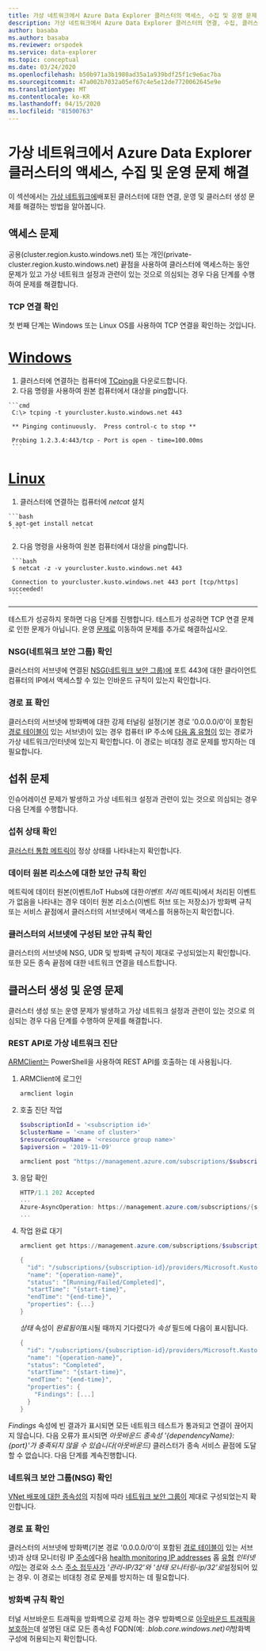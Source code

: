 ```yaml
---
title: 가상 네트워크에서 Azure Data Explorer 클러스터의 액세스, 수집 및 운영 문제 해결
description: 가상 네트워크에서 Azure Data Explorer 클러스터의 연결, 수집, 클러스터 생성 및 운영 문제 해결
author: basaba
ms.author: basaba
ms.reviewer: orspodek
ms.service: data-explorer
ms.topic: conceptual
ms.date: 03/24/2020
ms.openlocfilehash: b50b971a3b1980ad35a1a939bdf25f1c9e6ac7ba
ms.sourcegitcommit: 47a002b7032a05ef67c4e5e12de7720062645e9e
ms.translationtype: MT
ms.contentlocale: ko-KR
ms.lasthandoff: 04/15/2020
ms.locfileid: "81500763"
---
```

# <a name="troubleshoot-access-ingestion-and-operation-of-your-azure-data-explorer-cluster-in-your-virtual-network"></a>가상 네트워크에서 Azure Data Explorer 클러스터의 액세스, 수집 및 운영 문제 해결

이 섹션에서는 [가상 네트워크에](/azure/virtual-network/virtual-networks-overview)배포된 클러스터에 대한 연결, 운영 및 클러스터 생성 문제를 해결하는 방법을 알아봅니다.

## <a name="access-issues"></a>액세스 문제

공용(cluster.region.kusto.windows.net) 또는 개인(private-cluster.region.kusto.windows.net) 끝점을 사용하여 클러스터에 액세스하는 동안 문제가 있고 가상 네트워크 설정과 관련이 있는 것으로 의심되는 경우 다음 단계를 수행하여 문제를 해결합니다.

### <a name="check-tcp-connectivity"></a>TCP 연결 확인

첫 번째 단계는 Windows 또는 Linux OS를 사용하여 TCP 연결을 확인하는 것입니다.

# <a name="windows"></a>[Windows](#tab/windows)

   1. 클러스터에 연결하는 컴퓨터에 [TCping을](https://www.elifulkerson.com/projects/tcping.php) 다운로드합니다.
   2. 다음 명령을 사용하여 원본 컴퓨터에서 대상을 ping합니다.

    ```cmd
     C:\> tcping -t yourcluster.kusto.windows.net 443 
    
     ** Pinging continuously.  Press control-c to stop **
    
     Probing 1.2.3.4:443/tcp - Port is open - time=100.00ms
     ```

# <a name="linux"></a>[Linux](#tab/linux)

   1. 클러스터에 연결하는 컴퓨터에 *netcat* 설치

    ```bash
    $ apt-get install netcat
     ```

   2. 다음 명령을 사용하여 원본 컴퓨터에서 대상을 ping합니다.

     ```bash
     $ netcat -z -v yourcluster.kusto.windows.net 443
    
     Connection to yourcluster.kusto.windows.net 443 port [tcp/https] succeeded!
     ```
---

테스트가 성공하지 못하면 다음 단계를 진행합니다. 테스트가 성공하면 TCP 연결 문제로 인한 문제가 아닙니다. 운영 [문제로](#cluster-creation-and-operations-issues) 이동하여 문제를 추가로 해결하십시오.

### <a name="check-the-network-security-group-nsg"></a>NSG(네트워크 보안 그룹) 확인

   클러스터의 서브넷에 연결된 [NSG(네트워크 보안 그룹)에](/azure/virtual-network/security-overview) 포트 443에 대한 클라이언트 컴퓨터의 IP에서 액세스할 수 있는 인바운드 규칙이 있는지 확인합니다.

### <a name="check-route-table"></a>경로 표 확인

   클러스터의 서브넷에 방화벽에 대한 강제 터널링 설정(기본 경로 '0.0.0.0/0'이 포함된 [경로 테이블이](/azure/virtual-network/virtual-networks-udr-overview) 있는 서브넷)이 있는 경우 컴퓨터 IP 주소에 [다음 홉 유형이](/azure/virtual-network/virtual-networks-udr-overview) 있는 경로가 가상 네트워크/인터넷에 있는지 확인합니다. 이 경로는 비대칭 경로 문제를 방지하는 데 필요합니다.

## <a name="ingestion-issues"></a>섭취 문제

인슈어레이션 문제가 발생하고 가상 네트워크 설정과 관련이 있는 것으로 의심되는 경우 다음 단계를 수행합니다.

### <a name="check-ingestion-health"></a>섭취 상태 확인

[클러스터 통합 메트릭이](/azure/data-explorer/using-metrics#ingestion-health-and-performance-metrics) 정상 상태를 나타내는지 확인합니다.

### <a name="check-security-rules-on-data-source-resources"></a>데이터 원본 리소스에 대한 보안 규칙 확인

메트릭에 데이터 원본(이벤트/IoT Hubs에 대한*이벤트 처리* 메트릭)에서 처리된 이벤트가 없음을 나타내는 경우 데이터 원본 리소스(이벤트 허브 또는 저장소)가 방화벽 규칙 또는 서비스 끝점에서 클러스터의 서브넷에서 액세스를 허용하는지 확인합니다.

### <a name="check-security-rules-configured-on-clusters-subnet"></a>클러스터의 서브넷에 구성된 보안 규칙 확인

클러스터의 서브넷에 NSG, UDR 및 방화벽 규칙이 제대로 구성되었는지 확인합니다. 또한 모든 종속 끝점에 대한 네트워크 연결을 테스트합니다. 

## <a name="cluster-creation-and-operations-issues"></a>클러스터 생성 및 운영 문제

클러스터 생성 또는 운영 문제가 발생하고 가상 네트워크 설정과 관련이 있는 것으로 의심되는 경우 다음 단계를 수행하여 문제를 해결합니다.

### <a name="diagnose-the-virtual-network-with-the-rest-api"></a>REST API로 가상 네트워크 진단

[ARMClient는](https://chocolatey.org/packages/ARMClient) PowerShell을 사용하여 REST API를 호출하는 데 사용됩니다. 

1. ARMClient에 로그인

   ```powerShell
   armclient login
   ```

1. 호출 진단 작업

    ```powershell
    $subscriptionId = '<subscription id>'
    $clusterName = '<name of cluster>'
    $resourceGroupName = '<resource group name>'
    $apiversion = '2019-11-09'
    
    armclient post "https://management.azure.com/subscriptions/$subscriptionId/resourceGroups/$resourceGroupName/providers/Microsoft.Kusto/clusters/$clusterName/diagnoseVirtualNetwork?api-version=$apiversion" -verbose
    ```

1. 응답 확인

    ```powershell
    HTTP/1.1 202 Accepted
    ...
    Azure-AsyncOperation: https://management.azure.com/subscriptions/{subscription-id}/providers/Microsoft.Kusto/locations/{location}/operationResults/{operation-id}?api-version=2019-11-09
    ...
    ```

1. 작업 완료 대기

    ```powershell
    armclient get https://management.azure.com/subscriptions/$subscriptionId/providers/Microsoft.Kusto/locations/{location}/operationResults/{operation-id}?api-version=2019-11-09
    
    {
      "id": "/subscriptions/{subscription-id}/providers/Microsoft.Kusto/locations/{location}/operationresults/{operation-id}",
      "name": "{operation-name}",
      "status": "[Running/Failed/Completed]",
      "startTime": "{start-time}",
      "endTime": "{end-time}",
      "properties": {...}
    }
    ```
    
   *상태* 속성이 *완료됨이*표시될 때까지 기다렸다가 *속성* 필드에 다음이 표시됩니다.

    ```powershell
    {
      "id": "/subscriptions/{subscription-id}/providers/Microsoft.Kusto/locations/{location}/operationresults/{operation-id}",
      "name": "{operation-name}",
      "status": "Completed",
      "startTime": "{start-time}",
      "endTime": "{end-time}",
      "properties": {
        "Findings": [...]
      }
    }
    ```

*Findings* 속성에 빈 결과가 표시되면 모든 네트워크 테스트가 통과되고 연결이 끊어지지 않습니다. 다음 오류가 표시되면 *아웃바운드 종속성 '{dependencyName}:{port}'가 충족되지 않을 수 있습니다(아웃바운드)* 클러스터가 종속 서비스 끝점에 도달할 수 없습니다. 다음 단계를 계속진행합니다.

### <a name="check-network-security-group-nsg"></a>네트워크 보안 그룹(NSG) 확인

[VNet 배포에 대한 종속성의](/azure/data-explorer/vnet-deployment#dependencies-for-vnet-deployment) 지침에 따라 [네트워크 보안 그룹이](/azure/virtual-network/security-overview) 제대로 구성되었는지 확인합니다.

### <a name="check-route-table"></a>경로 표 확인

클러스터의 서브넷에 방화벽(기본 경로 '0.0.0.0/0'이 포함된 [경로 테이블이](/azure/virtual-network/virtual-networks-udr-overview) 있는 서브넷)과 상태 모니터링 IP [주소에](vnet-deployment.md#azure-data-explorer-management-ip-addresses)다음 [health monitoring IP addresses](vnet-deployment.md#health-monitoring-addresses) 홉 [유형](/azure/virtual-network/virtual-networks-udr-overview##next-hop-types-across-azure-tools) *인터넷이*있는 경로와 소스 [주소 접두사가](/azure/virtual-network/virtual-networks-udr-overview#how-azure-selects-a-route) *'관리-IP/32'와* *'상태 모니터링-ip/32'로*설정되어 있는 경우. 이 경로는 비대칭 경로 문제를 방지하는 데 필요합니다.

### <a name="check-firewall-rules"></a>방화벽 규칙 확인

터널 서브바운드 트래픽을 방화벽으로 강제 하는 경우 방화벽으로 [아웃바운드 트래픽을 보호하는](/azure/data-explorer/vnet-deployment#securing-outbound-traffic-with-firewall)데 설명된 대로 모든 종속성 FQDN(예: *.blob.core.windows.net)이*방화벽 구성에 허용되는지 확인합니다.
